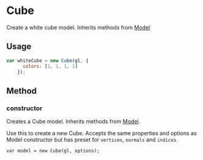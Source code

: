 # Cube

Create a white cube model. Inherits methods from [Model](/docs/api-reference/core/model)

## Usage

```js
var whiteCube = new Cube(gl, {
      colors: [1, 1, 1, 1]
    });
```

## Method

### constructor

Creates a Cube model. Inherits methods from [Model](Model).


Use this to create a new Cube. Accepts the same properties and options as Model constructor but has preset for `vertices`, `normals` and `indices`.

`var model = new Cube(gl, options);`
